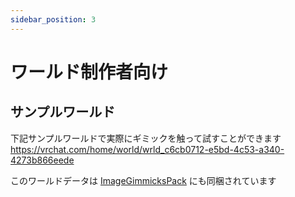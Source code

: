 ```yaml
---
sidebar_position: 3
---
```

# ワールド制作者向け

## サンプルワールド

下記サンプルワールドで実際にギミックを触って試すことができます  
https://vrchat.com/home/world/wrld_c6cb0712-e5bd-4c53-a340-4273b866eede

このワールドデータは [ImageGimmicksPack](/docs/ImageGimmicksPack/) にも同梱されています
